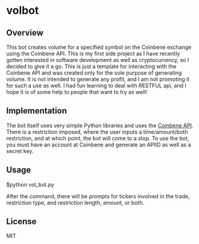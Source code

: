 # volbot

## Overview

This bot creates volume for a specified symbol on the Coinbene exchange using the Coinbene API. This is my first side project as I have recently gotten interested in software development as well as cryptocurrency, so I decided to give it a go. This is just a template for interacting with the Coinbene API and was created only for the sole purpose of generating volume. It is not intended to generate any profit, and I am not promoting it for such a use as well. I had fun learning to deal with RESTFUL api, and I hope it is of some help to people that want to try as well!

## Implementation

The bot itself uses very simple Python libraries and uses the [Coinbene API](). There is a restriction imposed, where the user inputs a time/amount/both restriction, and at which point, the bot will come to a stop. To use the bot, you must have an account at Coinbene and generate an APIID as well as a secret key.

## Usage

$python vol_bot.py

After the command, there will be prompts for tickers involved in the trade, restriction type, and restriction length, amount, or both.

## License

MIT
